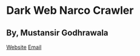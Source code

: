 # Dark Web Narco Crawler
## By, Mustansir Godhrawala

[Website](www.mustansirg.in)
[Email](me@mustansirg.in)